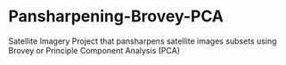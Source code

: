 # Pansharpening-Brovey-PCA
Satellite Imagery Project that pansharpens satellite images subsets using Brovey or Principle Component Analysis (PCA)
